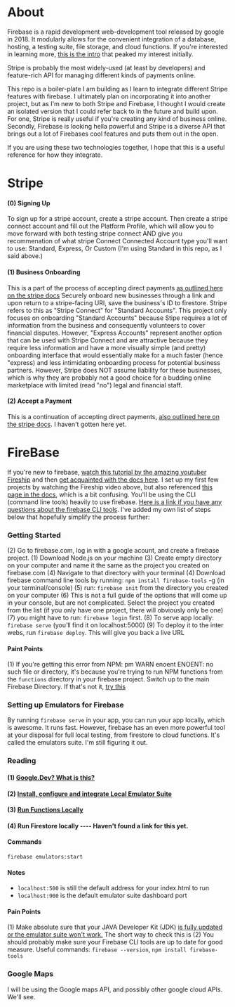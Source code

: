# About
Firebase is a rapid development web-development tool released by google in 2018. It modularly allows for the convenient integration of a database, hosting, a testing suite, file storage, and cloud functions. If you're interested in learning more, [this is the intro](https://www.youtube.com/watch?v=9kRgVxULbag) that peaked my interest initially.

Stripe is probably the most widely-used (at least by developers) and feature-rich API for managing different kinds of payments online.

This repo is a boiler-plate I am building as I learn to integrate different Stripe features with firebase. I ultimately plan on incorporating it into another project, but as I'm new to both Stripe and Firebase, I thought I would create an isolated version that I could refer back to in the future and build upon. For one, Stripe is really useful if you're creating any kind of business online. Secondly, Firebase is looking hella powerful and Stripe is a diverse API that brings out a lot of Firebases cool features and puts them out in the open.

If you are using these two technologies together, I hope that this is a useful reference for how they integrate.

# Stripe
#### (0) Signing Up
To sign up for a stripe account, create a stripe account. Then create a stripe connect account and fill out the Platform Profile, which will allow you to move forward with both testing stripe connect AND give you recommenation of what stripe Connect Connected Account type you'll want to use: Standard, Express, Or Custom (I'm using Standard in this repo, as I said above.)

#### (1) Business Onboarding
This is a part of the process of accepting direct payments [as outlined here on the stripe docs](https://stripe.com/docs/connect/enable-payment-acceptance-guide)
Securely onboard new businesses through a link and upon return to a stripe-facing URI, save the business's ID to firestore. Stripe refers to this as "Stripe Connect" for "Standard Accounts". This project only focuses on onboarding "Standard Accounts" because Stipe requires a lot of information from the business and consequently volunteers to cover financial disputes. However, "Express Accounts" represent another option that can be used with Stripe Connect and are attractive because they require less information and have a more visually simple (and pretty) onboarding interface that would essentially make for a much faster (hence "express) and less intimidating onboarding process for potential business partners. However, Stripe does NOT assume liability for these businesses, which is why they are probably not a good choice for a budding online marketplace with limited (read "no") legal and financial staff.

#### (2) Accept a Payment
This is a continuation of accepting direct payments, [also outlined here on the stripe docs](https://stripe.com/docs/connect/enable-payment-acceptance-guide). I haven't gotten here yet.

# FireBase
If you're new to firebase, [watch this tutorial by the amazing youtuber Fireship](https://www.youtube.com/watch?v=9kRgVxULbag) and then [get acquainted with the docs here](https://firebase.google.com/docs). I set up my first few projects by watching the Fireship video above, but also referenced [this page in the docs](https://firebase.google.com/docs/web/setup), which is a bit confusing. You'll be using the CLI (command line tools) heavily to use firebase. [Here is a link if you have any questions about the firebase CLI tools](https://firebase.google.com/docs/cli#mac-linux-npm). I've added my own list of steps below that hopefully simplify the process further:

### Getting Started
(2) Go to firebase.com, log in with a google acount, and create a firebase project.
(1) Download Node.js on your machine
(3) Create empty directory on your computer and name it the same as the project you created on firebase.com
(4) Navigate to that directory with your terminal
(4) Download firebase command line tools by running: `npm install firebase-tools` -g (in your terminal/console)
(5) run: `firebase init` from the directory you created on your computer
(6) This is not a full guide of the options that will come up in your console, but are not complicated. Select the project you created from the list (if you only have one project, there will obviously only be one)
(7) you might have to run: `firebase login` first.
(8) To serve app locally: `firebase serve` (you’ll find it on localhost:5000)
(9) To deploy it to the inter webs, run `firebase deploy`. This will give you back a live URL

#### Paint Points
(1) If you're getting this error from NPM: pm WARN enoent ENOENT: no such file or directory, it's because you're trying to run NPM functions from the `functions` directory in your firebase project. Switch up to the main Firebase Directory. If that's not it, [try this](https://github.com/visionmedia/debug/issues/261)

### Setting up Emulators for Firebase
By running `firebase serve` in your app, you can run your app locally, which is awesome. It runs fast. However, firebase has an even more powerful tool at your disposal for full local testing, from firestore to cloud functions. It's called the emulators suite. I'm still figuring it out.

### Reading
#### (1) [Google.Dev? What is this?](https://google.dev/pathways/firebase-emulators)
#### (2) [Install, configure and integrate Local Emulator Suite](https://firebase.google.com/docs/emulator-suite/install_and_configure?authuser=0)
#### (3) [Run Functions Locally](https://firebase.google.com/docs/functions/local-emulator)
#### (4) Run Firestore locally ---- Haven't found a link for this yet.

#### Commands
`firebase emulators:start`

#### Notes
* `localhost:500` is still the default address for your index.html to run
* `localhost:900` is the default emulator suite dashboard port

#### Pain Points
(1) Make absolute sure that your JAVA Developer Kit (JDK) [is fully updated or the emulator suite won't work.](https://stackoverflow.com/questions/56819840/firebase-cloud-functions-emulator-throws-exited-with-code-1-error) The short way to check this is 
(2) You should probably make sure your Firebase CLI tools are up to date for good measure. Useful commands: `firebase --version`, `npm install firebase-tools` 

### Google Maps
I will be using the Google maps API, and possibly other google cloud APIs. We'll see.

